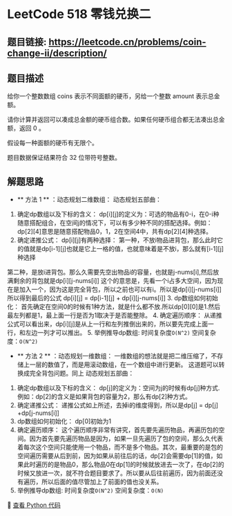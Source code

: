 # LeetCode 518 零钱兑换二 

## 题目链接: https://leetcode.cn/problems/coin-change-ii/description/


## 题目描述
给你一个整数数组 coins 表示不同面额的硬币，另给一个整数 amount 表示总金额。

请你计算并返回可以凑成总金额的硬币组合数。如果任何硬币组合都无法凑出总金额，返回 0 。

假设每一种面额的硬币有无限个。 

题目数据保证结果符合 32 位带符号整数。



## 解题思路
- ** 方法 1 ** ：动态规划二维数组：
动态规划五部曲：
1. 确定dp数组以及下标的含义：
dp[i][j]的定义为：可选的物品有0-i，在0-i种随意搭配组合，在空间j的情况下，可以有多少种不同的搭配选择。例如：dp[2][4]意思是随意搭配物品0，1，2在空间4中，共有dp[2][4]种选择。
2. 确定递推公式：
dp[i][j]有两种选择：
第一种，不放i物品进背包，那么此时它的值就是dp[i-1][j]也就是它上一格的值，也就意味着是不放i，那么就有[i-1][j]种选择

第二种，是放i进背包。那么久需要先空出物品i的容量，也就是j-nums[i],然后放满剩余的背包就是dp[i][j-nums[i]]
这个的意思是，先看一个i占多大空间，因为现在是加入一个，因为这是完全背包，所以之前也可以有i。所以是dp[i][j-nums[i]]
所以得到最后的公式
dp[i][j] = dp[i-1][j] + dp[i][j-nums[i]]
3. dp数组如何初始化：
首先确定在空间0的时候有1种方法，就是什么都不放.所以dp[0][0]是1.然后最左列都是1，最上面一行是否为1取决于是否能整除。
4. 确定遍历顺序：
从递推公式可以看出来，dp[i][j]是从上一行和左列推倒出来的，所以要先完成上面一行，和左边一列才可以推出。
5. 举例推导dp数组:
时间复杂度`O(N^2)` 
空间复杂度：`O(N^2)` 

- ** 方法 2 ** ：动态规划一维数组：
一维数组的想法就是把二维压缩了，不存储上一层的数值了，而是用滚动数组，在一个数组中进行更新。
这道题可以转换成完全背包问题。同上
动态规划五部曲：
1. 确定dp数组以及下标的含义：
dp[j]的定义为：空间为j的时候有dp[j]种方式.例如：dp[2]的含义是如果背包的容量为2，那么有dp[2]种方式。
2. 确定递推公式：
递推公式如上所述，去掉i的维度得到，所以是dp[j] = dp[j] +dp[j-nums[i]]
3. dp数组如何初始化：
dp[0]初始为1
4. 确定遍历顺序：
这个遍历顺序非常有讲究，首先要先遍历物品，再遍历包的空间。因为首先要先遍历物品是因为，如果一旦先遍历了包的空间，那么久代表着每次这个空间只能使用一个物品，而不是多个物品。其次，最重要的是包的空间遍历需要从后到前，因为如果从前往后的话，dp[2]会需要dp[1]的值，如果此时遍历的是物品0，那么物品0在dp[1]的时候就放进去一次了，在dp[2]的时候又放进一次，就不符合题目要求了。所以要从后往前遍历，因为前面还没有遍历，所以后面的值尽管加上了前面的值也没关系。
5. 举例推导dp数组:
时间复杂度`O(N^2)` 
空间复杂度：`O(N)` 

📌 [查看 Python 代码](../solutions/python/No_518_零钱兑换二.py)